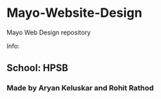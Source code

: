 # Mayo-Website-Design

Mayo Web Design repository

Info:

## School: HPSB

### Made by Aryan Keluskar and Rohit Rathod
